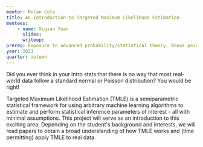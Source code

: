 ```yaml
---
mentor: Nolan Cole
title: An Introduction to Targeted Maximum Likelihood Estimation
mentees:
    - name: Xiqian Yuan
      slides:
      writeup:
prereq: Exposure to advanced probability/statistical theory. Bonus points for any experience with R!
year: 2023
quarter: autumn
---
```

Did you ever think in your intro stats that there is no way that most real-world data follow a standard normal or Poisson distribution? You would be right!

Targeted Maximum Likelihood Estimation (TMLE) is a semiparametric statistical framework for using arbitrary machine learning algorithms to estimate and perform statistical inference parameters of interest - all with minimal assumptions. This project will serve as an introduction to this exciting area. Depending on the student's background and interests, we will read papers to obtain a broad understanding of how TMLE works and (time permitting) apply TMLE to real data.